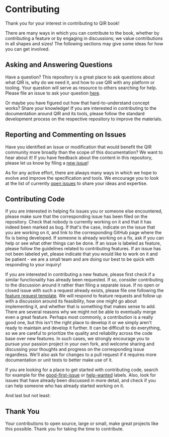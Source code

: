 # Contributing

Thank you for your interest in contributing to QIR book!

There are many ways in which you can contribute to the book, whether by contributing a feature or by engaging in discussions; we value contributions in all shapes and sizes! The following sections may give some ideas for how you can get involved.

## Asking and Answering Questions

Have a question?
This repository is a great place to ask questions about what QIR is, why do we need it, and how to use QIR with any platform or tooling.
Your question will serve as resource to others searching for help.
Please file an issue to ask your question [here](https://github.com/crazy4pi314/qir-book/issues/new).

Or maybe you have figured out how that hard-to-understand concept works? Share your knowledge!
If you are interested in contributing to the documentation around QIR and its tools, please follow the standard development process on the respective repository to improve the materials.

## Reporting and Commenting on Issues

Have you identified an issue or modification that would benefit the QIR community more broadly than the scope of this documentation?
We want to hear about it!
If you have feedback about the content in this repository, please let us know by filing a [new issue](https://github.com/crazy4pi314/qir-book/issues/new)!

As for any active effort, there are always many ways in which we hope to evolve and improve the specification and tools.
We encourage you to look at the list of currently [open issues](https://github.com/crazy4pi314/qir-book/issues) to share your ideas and expertise.

## Contributing Code

If you are interested in helping fix issues you or someone else encountered, please make sure that the corresponding issue has been filed on the repository.
Check that nobody is currently working on it and that it has indeed been marked as bug.
If that's the case, indicate on the issue that you are working on it, and link to the corresponding GitHub page where the fix is being developed.
If someone is already working on a fix, ask if you can help or see what other things can be done.
If an issue is labeled as feature, please follow the guidelines related to contributing features.
If an issue has not been labeled yet, please indicate that you would like to work on it and be patient - we are a small team and are doing our best to be quick with responding to your inquiry!

If you are interested in contributing a new feature, please first check if a similar functionality has already been requested.
If so, consider contributing to the discussion around it rather than filing a separate issue.
If no open or closed issue with such a request already exists, please file one following the [feature request template](https://github.com/crazy4pi314/qir-book/issues/new?assignees=&labels=feature&template=feature_request.md&title=).
We will respond to feature requests and follow up with a discussion around its feasibility, how one might go about implementing it, and whether that is something that makes sense to add.
There are several reasons why we might not be able to eventually merge even a great feature.
Perhaps most commonly, a contribution is a really good one, but this isn't the right place to develop it or we simply aren't ready to maintain and develop it further.
It can be difficult to do everything, so we are careful to prioritize the quality and reliability across the code base over new features.
In such cases, we strongly encourage you to pursue your passion project in your own fork, and welcome sharing and discussing your thoughts and progress on the corresponding issue regardless.
We'll also ask for changes to a pull request if it requires more documentation or unit tests to better make use of it.

If you are looking for a place to get started with contributing code, search for example for the [good-first-issue](https://github.com/crazy4pi314/qir-book/labels/good%20first%20issue) or [help-wanted](https://github.com/crazy4pi314/qir-book/labels/help%20wanted) labels. Also, look for issues that have already been discussed in more detail, and check if you can help someone who has already started working on it.

And last but not least:

## Thank You

Your contributions to open source, large or small, make great projects like this possible.
Thank you for taking the time to contribute.
